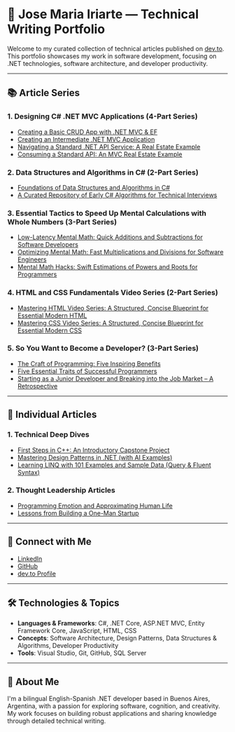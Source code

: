 # 🧠 Jose Maria Iriarte — Technical Writing Portfolio

Welcome to my curated collection of technical articles published on [dev.to](https://dev.to/josemariairiarte). This portfolio showcases my work in software development, focusing on .NET technologies, software architecture, and developer productivity.

---

## 📚 Article Series

### 1. Designing C# .NET MVC Applications (4-Part Series)
- [Creating a Basic CRUD App with .NET MVC & EF](https://dev.to/josemariairiarte/create-a-basic-crud-app-with-net-mvc-ef-35in)
- [Creating an Intermediate .NET MVC Application](https://dev.to/josemariairiarte/create-an-intermediate-net-mvc-application-31f8)
- [Navigating a Standard .NET API Service: A Real Estate Example](https://dev.to/josemariairiarte/navigating-a-standard-net-api-service-a-real-estate-example-1heb)
- [Consuming a Standard API: An MVC Real Estate Example](https://dev.to/josemariairiarte/consuming-a-standard-net-api-a-real-estate-example-5hm9)

### 2. Data Structures and Algorithms in C# (2-Part Series)
- [Foundations of Data Structures and Algorithms in C#](https://dev.to/josemariairiarte/foundations-of-data-structures-and-algorithms-in-c-315b)
- [A Curated Repository of Early C# Algorithms for Technical Interviews](https://dev.to/josemariairiarte/a-curated-repository-of-foundational-c-algorithms-for-technical-interviews-42f2)

### 3. Essential Tactics to Speed Up Mental Calculations with Whole Numbers (3-Part Series)
- [Low-Latency Mental Math: Quick Additions and Subtractions for Software Developers](https://dev.to/josemariairiarte/low-latency-math-quick-additions-and-subtractions-for-software-developers-5eg4)
- [Optimizing Mental Math: Fast Multiplications and Divisions for Software Engineers](https://dev.to/josemariairiarte/optimizing-mental-math-fast-multiplications-and-divisions-for-software-egineers-43a0)
- [Mental Math Hacks: Swift Estimations of Powers and Roots for Programmers](https://dev.to/josemariairiarte/mental-math-hacks-swift-estimations-of-powers-and-roots-for-programmers-321m)

### 4. HTML and CSS Fundamentals Video Series (2-Part Series)
- [Mastering HTML Video Series: A Structured, Concise Blueprint for Essential Modern HTML](https://dev.to/josemariairiarte/mastering-html-video-series-a-structured-concise-blueprint-for-essential-modern-html-1gh9)
- [Mastering CSS Video Series: A Structured, Concise Blueprint for Essential Modern CSS](https://dev.to/josemariairiarte/mastering-css-video-series-a-structured-concise-blueprint-for-essential-modern-css-3oi1)

### 5. So You Want to Become a Developer? (3-Part Series)
- [The Craft of Programming: Five Inspiring Benefits](https://dev.to/josemariairiarte/the-craft-of-programming-five-inspiring-benefits-2nm9)
- [Five Essential Traits of Successful Programmers](https://dev.to/josemariairiarte/five-essential-traits-of-successful-programmers-4ij8)
- [Starting as a Junior Developer and Breaking into the Job Market – A Retrospective](https://dev.to/josemariairiarte/starting-as-a-junior-developer-and-breaking-into-the-job-market-a-retrospective-10f4)

---

## 🧩 Individual Articles

### 1. Technical Deep Dives

- [First Steps in C++: An Introductory Capstone Project](https://dev.to/josemariairiarte/first-steps-with-c-an-introductory-capstone-project-455k)
- [Mastering Design Patterns in .NET (with AI Examples)](https://dev.to/josemariairiarte/mastering-design-patterns-in-net-beginner-friendly-ai-examples-for-effective-learning-5feh)  
- [Learning LINQ with 101 Examples and Sample Data (Query & Fluent Syntax)](https://dev.to/josemariairiarte/learn-linq-with-101-examples-and-sample-data-query-syntax-26an)  

### 2. Thought Leadership Articles

- [Programming Emotion and Approximating Human Life](https://dev.to/josemariairiarte/programming-emotion-and-approximating-human-life-3fh3)
- [Lessons from Building a One-Man Startup](https://dev.to/josemariairiarte/lessons-from-building-a-one-man-startup-the-evolution-of-octal-stream-id2)

---

## 🔗 Connect with Me

- [LinkedIn](https://www.linkedin.com/in/josemariairiarte/)
- [GitHub](https://github.com/tigerbluejay)
- [dev.to Profile](https://dev.to/josemariairiarte)

---

## 🛠️ Technologies & Topics

- **Languages & Frameworks**: C#, .NET Core, ASP.NET MVC, Entity Framework Core, JavaScript, HTML, CSS
- **Concepts**: Software Architecture, Design Patterns, Data Structures & Algorithms, Developer Productivity
- **Tools**: Visual Studio, Git, GitHub, SQL Server

---

## 📌 About Me

I'm a bilingual English-Spanish .NET developer based in Buenos Aires, Argentina, with a passion for exploring software, cognition, and creativity. My work focuses on building robust applications and sharing knowledge through detailed technical writing.
